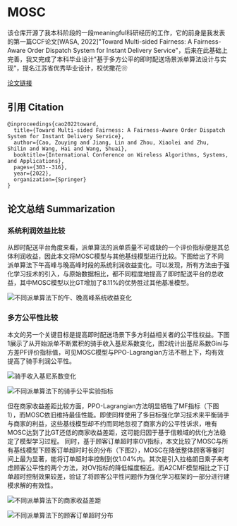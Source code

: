 # MOSC
该仓库开源了我本科阶段的一段meaningful科研经历的工作，它的前身是我发表的第一篇CCF论文[WASA, 2022]"Toward Multi-sided Fairness: A Fairness-Aware Order Dispatch System for Instant Delivery Service"，后来在此基础上完善，我又完成了本科毕业设计"基于多方公平的即时配送场景派单算法设计与实现"，提名江苏省优秀毕业设计，校优撒花❀

[论文链接](https://link.springer.com/chapter/10.1007/978-3-031-19214-2_25)

## 引用 Citation
```
@inproceedings{cao2022toward,
  title={Toward Multi-sided Fairness: A Fairness-Aware Order Dispatch System for Instant Delivery Service},
  author={Cao, Zouying and Jiang, Lin and Zhou, Xiaolei and Zhu, Shilin and Wang, Hai and Wang, Shuai},
  booktitle={International Conference on Wireless Algorithms, Systems, and Applications},
  pages={303--316},
  year={2022},
  organization={Springer}
}
```

## 论文总结 Summarization
### 系统利润效益比较
从即时配送平台角度来看，派单算法的派单质量不可或缺的一个评价指标便是其总体利润收益，因此本文将MOSC模型与其他基线模型进行比较。下图给出了不同派单算法下午高峰与晚高峰时段的系统利润收益变化。可以发现，所有方法由于强化学习技术的引入，与原始数据相比，都不同程度地提高了即时配送平台的总收益，其中MOSC模型以比GT增加了8.11%的优势胜过其他基准模型。

![不同派单算法下的午、晚高峰系统收益变化](https://github.com/user-attachments/assets/d104ddfb-d3ea-4de1-bcc1-a935c73f0d49)

### 多方公平性比较
本文的另一个关键目标是提高即时配送场景下多方利益相关者的公平性权益。下图1展示了从开始派单不断累积的骑手收入基尼系数变化，图2统计出基尼系数Gini与方差PF评价指标值，可见MOSC模型与PPO-Lagrangian方法不相上下，均有效提高了骑手利润公平性。

![骑手收入基尼系数变化](https://github.com/user-attachments/assets/5550201d-ac87-44a6-9c31-3381e7f9d543)

![不同派单算法下的骑手公平实验指标](https://github.com/user-attachments/assets/5f1de005-5c19-4820-9f53-11bd2723cca2)

但在商家收益差距比较方面，PPO-Lagrangian方法明显牺牲了MF指标（下图1），而MOSC依旧维持最佳性能。即使同样使用了多目标强化学习技术来平衡骑手与商家的利益，这些基线模型却不约而同地忽视了商家方的公平性诉求，唯有MOSC达到了比GT还低的商家收益差距，这可能归因于基于信赖域的优化方法稳定了模型学习过程。
同时，基于顾客订单超时率OV指标，本文比较了MOSC与所有基线模型下顾客订单超时时长的分布（下图2），MOSC在降低整体顾客等餐时间上最为显著，能将订单超时率控制到仅1.04%内。其次是引入拉格朗日乘子来考虑顾客公平性的两个方法，对OV指标的降低幅度相近。而A2CMF模型相比之下订单超时控制效果较差，验证了将顾客公平性问题作为强化学习框架的一部分进行建模求解的有效性。
 
 ![不同派单算法下的商家收益差距](https://github.com/user-attachments/assets/4baa2831-106b-4167-8d32-b233a9446c68)

![不同派单算法下的顾客订单超时分布](https://github.com/user-attachments/assets/fc0dfb78-7fd2-44f2-a5c2-9aa06852aef6)



